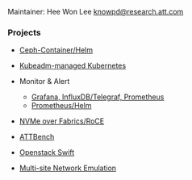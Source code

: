 Maintainer: Hee Won Lee <knowpd@research.att.com>  

### Projects

* [Ceph-Container/Helm](./sds/ceph-docker/examples/helm)

* [Kubeadm-managed Kubernetes](./install-kubeadm)

* Monitor & Alert
   - [Grafana, InfluxDB/Telegraf, Prometheus](./monitor-alert)
   - [Prometheus/Helm](./sds/prometheus)

* [NVMe over Fabrics/RoCE](./nvmf)

* [ATTBench](./attbench)

* [Openstack Swift](./sds/swift)

* [Multi-site Network Emulation](./multisite-netemu)
